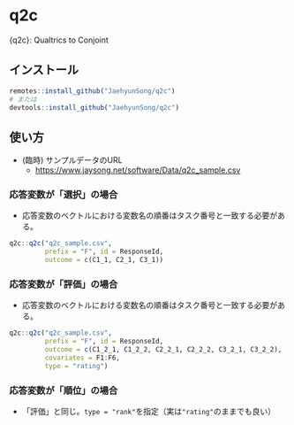# q2c
{q2c}: Qualtrics to Conjoint

## インストール

```r
remotes::install_github("JaehyunSong/q2c")
# または
devtools::install_github("JaehyunSong/q2c")
```

## 使い方

* (臨時) サンプルデータのURL
   * <https://www.jaysong.net/software/Data/q2c_sample.csv>

### 応答変数が「選択」の場合

* 応答変数のベクトルにおける変数名の順番はタスク番号と一致する必要がある。

```r
q2c::q2c("q2c_sample.csv", 
         prefix = "F", id = ResponseId,
         outcome = c(C1_1, C2_1, C3_1))
```

### 応答変数が「評価」の場合

* 応答変数のベクトルにおける変数名の順番はタスク番号と一致する必要がある。

```r
q2c::q2c("q2c_sample.csv", 
         prefix = "F", id = ResponseId,
         outcome = c(C1_2_1, C1_2_2, C2_2_1, C2_2_2, C3_2_1, C3_2_2),
         covariates = F1:F6,
         type = "rating")
```

### 応答変数が「順位」の場合

* 「評価」と同じ。`type = "rank"`を指定（実は`"rating"`のままでも良い）
